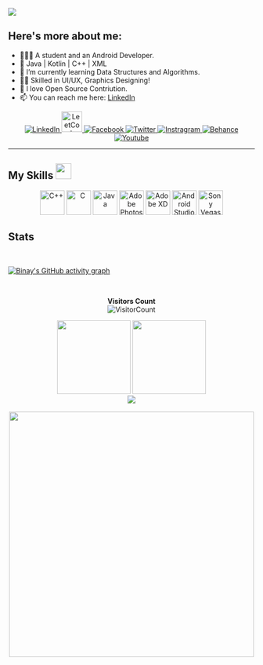  <p>
   <img src="https://user-images.githubusercontent.com/62587060/155869994-699a077f-fffc-4ffd-816d-fd7cab5ed512.png"/>
 </p>
    
    
## Here's more about me:

- 👨🏽‍💻 A student and an Android Developer.
- 🏹 Java | Kotlin | C++ | XML
- 🌱 I’m currently learning Data Structures and Algorithms.
- 🤹‍♀️ Skilled in UI/UX, Graphics Designing!
- 🚀 I love Open Source Contriution.
- 📫 You can reach me here: [LinkedIn](https://www.linkedin.com/in/binay-shaw-024580183/)

<p align="center">
    <a href="https://www.linkedin.com/in/binay-shaw-024580183//">
      <img alt="LinkedIn" src="https://img.icons8.com/fluent/48/000000/linkedin.png" />
    </a>
    <a href="https://leetcode.com/binayshaw7777/">
        <img alt="LeetCode" src="https://raw.githubusercontent.com/rahuldkjain/github-profile-readme-generator/master/src/images/icons/Social/leet-code.svg" height="42" width="42" />
    </a>
    <a href="https://www.facebook.com/youtube.gamix7777">
      <img alt="Facebook" src="https://img.icons8.com/fluent/50/000000/facebook-new.png" />
    </a>
    <a href="https://www.twitter.com/binayplays7777">
      <img alt="Twitter" src="https://img.icons8.com/fluent/48/000000/twitter.png" />
    </a>
    <a href="https://www.instagram.com/gamix_7/">
      <img alt="Instragram" src="https://img.icons8.com/fluent/48/000000/instagram-new.png" />
    </a>
    <a href="https://www.behance.net/GAMIX7">
      <img alt="Behance" src="https://img.icons8.com/color/48/000000/behance.png" />
    </a>
    <a href="https://www.youtube.com/c/GAMIX7">
      <img alt="Youtube" src="https://img.icons8.com/color/48/000000/youtube-play.png" />
    </a>

  </p>

<hr>



<h2> My Skills <img src = "https://media2.giphy.com/media/QssGEmpkyEOhBCb7e1/giphy.gif?cid=ecf05e47a0n3gi1bfqntqmob8g9aid1oyj2wr3ds3mg700bl&rid=giphy.gif" width = 32px> </h2>

<div align="center" width=100%>
    <img title="C++" height="50" src="https://img.icons8.com/color/48/000000/c-plus-plus-logo.png">
    <img title="C" height="50" src="https://img.icons8.com/color/48/000000/c-programming.png">
    <img title="Java" height="50" src="https://img.icons8.com/color/48/000000/java-coffee-cup-logo.png">
    <img title="Adobe Photoshop" height="50" src="https://img.icons8.com/fluent/48/000000/adobe-photoshop.png" />
    <img title="Adobe XD" height="50" src="https://img.icons8.com/color/48/000000/adobe-xd.png">
    <img title="Android Studio" height="50" src="https://img.icons8.com/fluent/48/000000/android-os.png"/>
    <img title="Sony Vegas Pro" height="50" src="https://img.icons8.com/color/48/000000/sony-vegas.png"/>

</div>

    
## Stats

<br>

[![Binay's GitHub activity graph](https://activity-graph.herokuapp.com/graph?username=binayshaw7777&theme=xcode)](https://github.com/binayshaw7777)

<br>

<div align = "center">
 
**Visitors Count**  
![VisitorCount](https://profile-counter.glitch.me/{binayshaw7777}/count.svg)

</div>

<div align="center" width="100%">
     <img height="150" src="https://github-readme-stats.vercel.app/api/top-langs/?username=binayshaw7777&layout=compact&theme=dracula">
    <img height="150" src="https://github-readme-stats.vercel.app/api?username=binayshaw7777&show_icons=true&theme=dracula&count_private=t&hide=stars">
    <br>
    <img heigth="150" src="https://github-readme-streak-stats.herokuapp.com/?user=binayshaw7777&theme=radical">
</div>

<br>
<div align="center">
<a>
        <a href="https://open.spotify.com/user/uefzp5iwjg827s8joaui83b4f" align="center">
        <img src="https://spotify-github-profile.vercel.app/api/view?uid=zrei8evwinfjy9d27fjon68hh&cover_image=true&theme=novatorem" width="500px"/>
    </a>
 </div>
   
